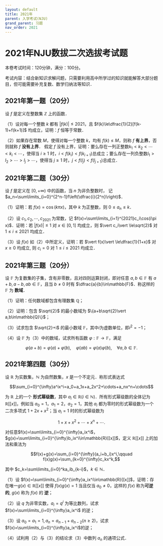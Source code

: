 ```yaml
---
layout: default
title: 2021年
parent: 入学考试(NJU)
grand_parent: 习题
nav_order: 2021
---
```


# 2021年NJU数拔二次选拔考试题

本卷考试时间：120分钟，满分：100分。

考试内容：结合新知识求解问题，只需要利用高中所学过的知识就能解答大部分题目，但可能需要补充复数、数学归纳法等知识．

## 2021年第一题（20分）

设 $f$ 是定义在整数集 $\mathbb{Z}$ 上的函数．

（1）设对每一个整数 $k$ 都有 $\vert f(k)\vert \le 2021$，且 $f(k)\le\dfrac{1}{2}[f(k-1)+f(k+1)]$ 均成立，证明：$f$ 恒等于常数．

（2）如果存在常数 $M$，使得对每一个整数 $k$，均有 $f(k)\le M$，则称 $f$ **有上界**，否则就称 $f$ **没有上界**． 假定 $f$ 没有上界，证明：要么存在一列正整数$k_1 < k_2 < \cdots < k_i < \cdots$，使得当 $i\ge 1$ 时，$i < f(k_i) < f(k_{i+1})$总成立；要么存在一列负整数$l_1 > l_2 > \cdots > l_j > \cdots$，使得当 $j\ge 1$ 时，$j < f(l_j)< f(l_{j+1})$总成立．





<div STYLE="page-break-after: always;"></div>


## 2021年第二题（30分）

设 $f$ 是定义在 $[0,+\infty)$ 中的函数，当 $n$ 为非负整数时，
记 $a_n=\sum\limits_{i=0}^{2^n-1}f\left(\dfrac{i}{2^n}\right)$．

（1）证明：若 $f(x)=\cos(k\pi x)$，其中 $k$ 为正整数，则 $0\le a_n\le k$．

（2）设 $c_1,c_2,\cdots,c_{2021}$ 为常数，记 $f(x)=\sum\limits_{i=1}^{2021}c_i\cos(i\pi x)$．证明：若 $\vert f(x)\vert \le 1$ 对 $x\in[0,1]$ 均成立，则 $\vert c_i\vert \le\sqrt{2}$ 对 $1\le i\le 2021$ 均成立．

（3）设 $f(x)$ 如（2）中所定义，证明：若 $\vert f(x)\vert \le\dfrac{1}{1+x}$ 对 $x\ge 0$ 均成立,
则 $c_i=0$ 对 $1\le i\le 2021$ 均成立．


<div STYLE="page-break-after: always;"></div>


## 2021年第三题（20分）

设 $\mathbb{F}$ 为复数集的子集，含有非零数，且对四则运算封闭，即对任意 $a,b\in\mathbb{F}$ 有 $a+b,a-b,ab\in\mathbb{F}$，且当 $b\ne 0$ 时有 $\dfrac{a}{b}\in\mathbb{F}$．称这样的 $\mathbb{F}$ 为 **数域**．

（1）证明：任何数域都包含有理数集 $\mathbb{Q}$；

（2）证明：包含 $\sqrt{2}$ 的最小数域为 $\{a+b\sqrt{2}\vert a,b\in\mathbb{Q}\}$；

（3）试求包含 $\sqrt{2}+i$ 的最小数域 $\mathbb{F}$，其中$i$为虚数单位，即$i^2=-1$；

（4）设 $\mathbb{F}$ 为（3）中的数域，试求所有函数 $\varphi:\mathbb{F}\to\mathbb{F}$，满足

$$\varphi(a+b)=\varphi(a)+\varphi(b),\quad \varphi(ab)=\varphi(a)\varphi(b), \quad \forall a,b\in\mathbb{F}.$$


<div STYLE="page-break-after: always;"></div>

## 2021年第四题（30分）

设 $\mathbb{R}$ 为实数集，$\mathbb{N}$ 为自然数集，$x$ 是一个不定元．称形式表达式

$$\sum_{i=0}^{\infty}a^ix^i=a_0+a_1x+a_2x^2+\cdots+a_nx^n+\cdots$$

为 $\mathbb{R}$ 上的一个 **形式幂级数**，其中 $a_i\in\mathbb{R}(i\in\mathbb{N})$．所有形式幂级数的全体记为 $\mathbb{R}[[x]]$，例如当 $a_0=1$，$a_1=2$，$a_2=1$，其他 $a_i$ 都为零时的形式幂级数为一个二次多项式 $1+2x+x^2$；当 $a_i=1$ 时的形式幂级数为

$$1+x+x^2+\cdots+x^n+\cdots.$$

对任意$f(x)=\sum\limits_{i=0}^{\infty}a_ix^i$，$g(x)=\sum\limits_{i=0}^{\infty}b_ix^i\in\mathbb{R}[[x]]$，定义 $\mathbb{R}[[x]]$ 上的加法和乘法为

$$f(x)+g(x)=\sum_{i=0}^{\infty}(a_i+b_i)x^i,\qquad f(x)g(x)=\sum_{k=0}^{\infty}c_kx^k,$$

其中 $c_k=\sum\limits_{i=0}^ka_ib_{k-i}$，$k\in\mathbb{N}$．

（1）设 $f(x)=\sum\limits_{i=0}^{\infty}a_ix^i\in\mathbb{R}[[x]]$，证明：存在唯一$g(x)\in\mathbb{R}[[x]]$ 使得 $f(x)g(x)=1$ 当且仅当 $a_0\ne 0$，这样的 $f(x)$ 称为**可逆的**, $g(x)$ 称为 $f(x)$ 的 **逆**；

（2）设 $q$ 为非零实数，$a_i=q^i$ 为等比数列，试求 $f(x)=\sum\limits_{i=0}^{\infty}a_ix^i$ 的逆；

（3）设 $a_0=a_1=1,a_n=a_{n-1}+a_{n-2}(n\ge 2)$，试求 $f(x)=\sum\limits_{i=0}^{\infty}a_ix^i$的逆；

（4）试利用（2）与（3）的结论求（3）中数列 $a_n$ 的通项公式．

